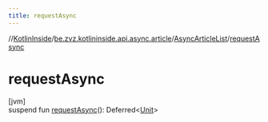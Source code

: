 ```yaml
---
title: requestAsync
---
```

//[KotlinInside](../../../index.html)/[be.zvz.kotlininside.api.async.article](../index.html)/[AsyncArticleList](index.html)/[requestAsync](request-async.html)



# requestAsync



[jvm]\
suspend fun [requestAsync](request-async.html)(): Deferred&lt;[Unit](https://kotlinlang.org/api/latest/jvm/stdlib/kotlin/-unit/index.html)&gt;





